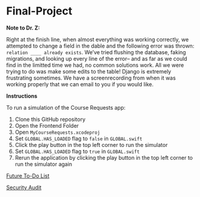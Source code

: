# Final-Project

**Note to Dr. Z:** 

Right at the finish line, when almost everything was working correctly, we attempted to change a field in the dable and the following error was thrown: `relation ____ already exists`. We’ve tried flushing the database, faking migrations, and looking up every line of the error– and as far as we could find in the limitted time we had, no common solutions work. All we were trying to do was make some edits to the table! Django is extremely frustrating sometimes. We have a screenrecording from when it was working properly that we can email to you if you would like.

**Instructions**

To run a simulation of the Course Requests app:
1. Clone this GitHub repository
2. Open the Frontend Folder
3. Open `MyCourseRequests.xcodeproj`
4. Set `GLOBAL.HAS_LOADED` flag to `false` in `GLOBAL.swift`
5. Click the play button in the top left corner to run the simulator
6. Set `GLOBAL.HAS_LOADED` flag to `true` in `GLOBAL.swift`
7. Rerun the application by clicking the play button in the top left corner to run the simulator again

[Future To-Do List](https://docs.google.com/document/d/1gRt1i636co1LcXHaMP7cacLdP8MdHRPC_Sd443cGAjk/edit?usp=sharing)

[Security Audit](https://docs.google.com/document/d/1g9xzPsCy1hREPQt87PbeCfpdGBbvR67zIUyOzyeQNNU/edit?usp=sharing)
